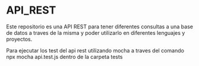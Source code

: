 # API_REST

Este repositorio es una API REST para tener diferentes consultas a una base de datos a traves de la misma y poder utilizarlo en diferentes lenguajes y proyectos.

Para ejecutar los test del api rest utilizando mocha a traves del comando npx mocha api.test.js dentro de la carpeta tests
